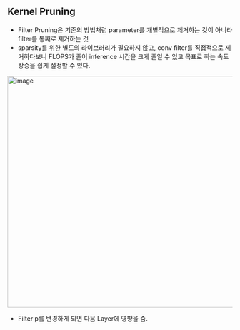 ## Kernel Pruning

* Filter Pruning은 기존의 방법처럼 parameter를 개별적으로 제거하는 것이 아니라 filter를 통째로 제거하는 것
* sparsity를 위한 별도의 라이브러리가 필요하지 않고, conv filter를 직접적으로 제거하다보니 FLOPS가 줄어 inference 시간을 크게 줄일 수 있고 목표로 하는 속도 상승을 쉽게 설정할 수 있다.

<img width="520" alt="image" src="https://user-images.githubusercontent.com/83739271/210203439-88aeffe8-1ce5-4c64-8734-b035bfbd3ad7.png">

* Filter p를 변경하게 되면 다음 Layer에 영향을 줌. 
